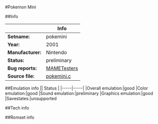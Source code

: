 #Pokemon Mini

##Info

||Info|
|-----|-----|
|**Setname:**|pokemini
|**Year:**|2001
|**Manufacturer:**|Nintendo
|**Status:**|preliminary
|**Bug reports:**|[MAMETesters](http://mametesters.org/view_all_set.php?type=1&temporary=y&search=pokemini.c)
|**Source file:**|[pokemini.c](https://github.com/mamedev/mame/blob/master/src/mess/drivers/pokemini.c)

##Emulation info
|| Status |
|-----|-----|
|Overall emulation:|good
|Color emulation:|good
|Sound emulation:|preliminary
|Graphics emulation:|good
|Savestates:|unsupported

##Tech info

##Romset info

<!--- START OF EDITED COMMENT DO NOT TOUCH TEXT ABOVE-->
